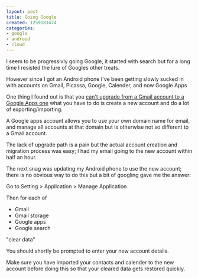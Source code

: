 ```yaml
---
layout: post
title: Going Google
created: 1259181474
categories:
- google
- android
- cloud
---
```

<p>
I seem to be progressivly going Google, it started with search but for a long time I resisted the lure of Googles other treats.
</p>
<p>
However since I got an Android phone I've been getting slowly sucked in with accounts on Gmail, Picassa, Google, Calender, and now Google Apps 
</p>
<p>
One thing I found out is that you <a href="http://www.google.com/support/forum/p/Google+Apps/thread?tid=5e6502d85823b15f&amp;hl=en&amp;fid=5e6502d85823b15f000479078747d294">can't upgrade from a Gmail account to a Google Apps one</a> what you have to do is create a new account and do a lot of exporting/importing.
</p>
<p>
A Google apps account allows you to use your own domain name for email, and manage all accounts at that domain but is otherwise not so different to a Gmail account.
</p>
<p>
The lack of upgrade path is a pain but the actual account creation and migration process was easy; I had my email going to the new account within half an hour.
</p>
<p>
The next snag was updating my Android phone to use the new account; there is no obvious way to do this but a bit of googling gave me the answer:
</p>
<p>
Go to Setting &gt; Application &gt; Manage Application 
</p>
<p>
Then for each of 
</p>
<ul>
	<li>Gmail</li>
	<li>Gmail storage</li>
	<li>Google apps</li>
	<li>Google search</li>
</ul>
<p>
&quot;clear data&quot;
</p>
<p>
You should shortly be prompted to enter your new account details.
</p>
<p>
Make sure you have imported your contacts and calender to the new account before doing this so that your cleared data gets restored quickly. 
</p>
<p>
&nbsp;
</p>
